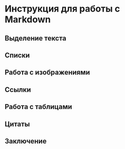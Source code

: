 # Инструкция для работы с Markdown

## Выделение текста

## Спиcки

## Работа с изображениями

## Ссылки

## Работа с таблицами

## Цитаты

## Заключение 